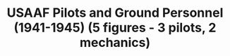 ---
layout: product
title: "USAAF Pilots and Ground Personnel (1941-1945)  (5 figures - 3 pilots, 2 mechanics)"
price: "1300" 
desc: "Maketa"
img_path: "/assets/img/ICM 48083.webp"
brand: "N/A"
available: false
special_offer: false
new: false
soon: false
cat: "010000"
subcat: "013600"
subsubcat: "0N/A"
sifra: "ICM 48083"
popular: false
---